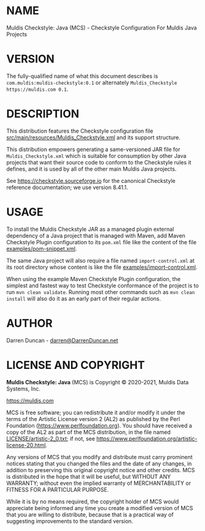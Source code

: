 # NAME

Muldis Checkstyle: Java (MCS) - Checkstyle Configuration For Muldis Java Projects

# VERSION

The fully-qualified name of what this document describes is
`com.muldis:muldis-checkstyle:0.1` or alternately
`Muldis_Checkstyle https://muldis.com 0.1`.

# DESCRIPTION

This distribution features the Checkstyle configuration file
[src/main/resources/Muldis_Checkstyle.xml](
src/main/resources/Muldis_Checkstyle.xml) and its support structure.

This distribution empowers generating a same-versioned JAR file for
`Muldis_Checkstyle.xml` which is suitable for consumption by other Java
projects that want their source code to conform to the Checkstyle rules it
defines, and it is used by all of the other main Muldis Java projects.

See <https://checkstyle.sourceforge.io> for the canonical Checkstyle
reference documentation; we use version 8.41.1.

# USAGE

To install the Muldis Checkstyle JAR as a managed plugin external
dependency of a Java project that is managed with Maven, add Maven
Checkstyle Plugin configuration to its `pom.xml` file like the content of
the file [examples/pom-snippet.xml](examples/pom-snippet.xml).

The same Java project will also require a file named `import-control.xml`
at its root directory whose content is like the file
[examples/import-control.xml](examples/import-control.xml).

When using the example Maven Checkstyle Plugin configuration, the simplest
and fastest way to test Checkstyle conformance of the project is to run
`mvn clean validate`.  Running most other commands such as `mvn clean
install` will also do it as an early part of their regular actions.

# AUTHOR

Darren Duncan - darren@DarrenDuncan.net

# LICENSE AND COPYRIGHT

**Muldis Checkstyle: Java** (MCS) is Copyright © 2020-2021, Muldis Data Systems, Inc.

<https://muldis.com>

MCS is free software;
you can redistribute it and/or modify it under the terms of the Artistic
License version 2 (AL2) as published by the Perl Foundation
(<https://www.perlfoundation.org>).  You should have received a copy of the
AL2 as part of the MCS distribution, in the file named
[LICENSE/artistic-2_0.txt](LICENSE/artistic-2_0.txt); if not, see
<https://www.perlfoundation.org/artistic-license-20.html>.

Any versions of MCS that you modify and distribute must carry prominent
notices stating that you changed the files and the date of any changes, in
addition to preserving this original copyright notice and other credits.
MCS is distributed in the hope that it will be
useful, but WITHOUT ANY WARRANTY; without even the implied warranty of
MERCHANTABILITY or FITNESS FOR A PARTICULAR PURPOSE.

While it is by no means required, the copyright holder of MCS
would appreciate being informed any time you create a modified version of
MCS that you are willing to distribute, because that is a
practical way of suggesting improvements to the standard version.
